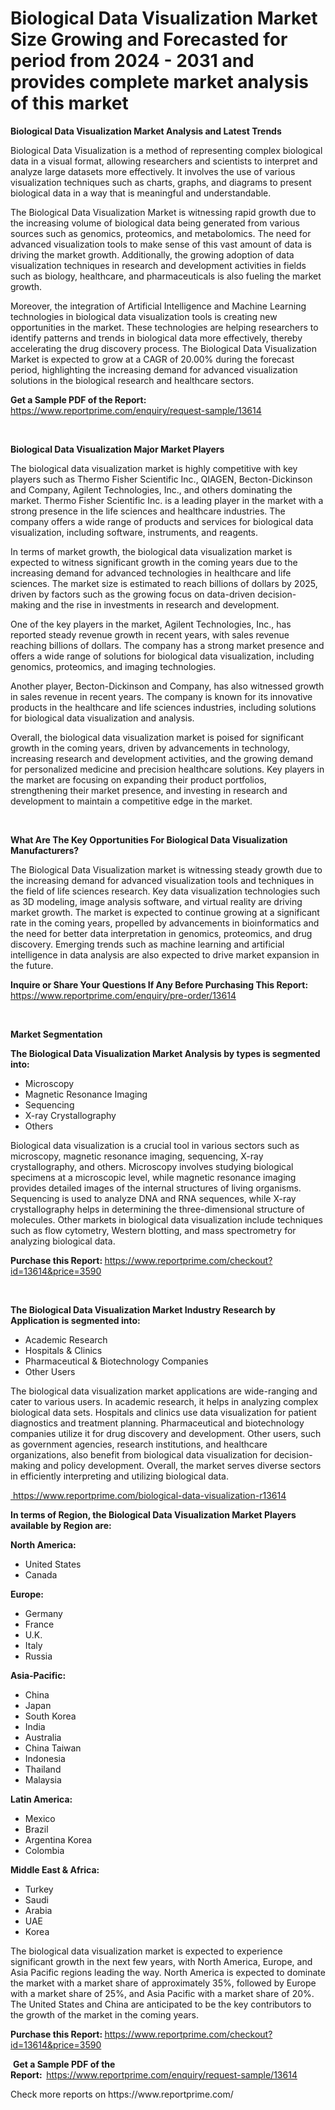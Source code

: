 <p><h1>Biological Data Visualization Market Size Growing and Forecasted for period from 2024 - 2031 and provides complete market analysis of this market</h1></p><p><strong>Biological Data Visualization Market Analysis and Latest Trends</strong></p>
<p><p>Biological Data Visualization is a method of representing complex biological data in a visual format, allowing researchers and scientists to interpret and analyze large datasets more effectively. It involves the use of various visualization techniques such as charts, graphs, and diagrams to present biological data in a way that is meaningful and understandable.</p><p>The Biological Data Visualization Market is witnessing rapid growth due to the increasing volume of biological data being generated from various sources such as genomics, proteomics, and metabolomics. The need for advanced visualization tools to make sense of this vast amount of data is driving the market growth. Additionally, the growing adoption of data visualization techniques in research and development activities in fields such as biology, healthcare, and pharmaceuticals is also fueling the market growth.</p><p>Moreover, the integration of Artificial Intelligence and Machine Learning technologies in biological data visualization tools is creating new opportunities in the market. These technologies are helping researchers to identify patterns and trends in biological data more effectively, thereby accelerating the drug discovery process. The Biological Data Visualization Market is expected to grow at a CAGR of 20.00% during the forecast period, highlighting the increasing demand for advanced visualization solutions in the biological research and healthcare sectors.</p></p>
<p><strong>Get a Sample PDF of the Report:&nbsp;</strong> <a href="https://www.reportprime.com/enquiry/request-sample/13614">https://www.reportprime.com/enquiry/request-sample/13614</a></p>
<p>&nbsp;</p>
<p><strong>Biological Data Visualization Major Market Players</strong></p>
<p><p>The biological data visualization market is highly competitive with key players such as Thermo Fisher Scientific Inc., QIAGEN, Becton-Dickinson and Company, Agilent Technologies, Inc., and others dominating the market. Thermo Fisher Scientific Inc. is a leading player in the market with a strong presence in the life sciences and healthcare industries. The company offers a wide range of products and services for biological data visualization, including software, instruments, and reagents.</p><p>In terms of market growth, the biological data visualization market is expected to witness significant growth in the coming years due to the increasing demand for advanced technologies in healthcare and life sciences. The market size is estimated to reach billions of dollars by 2025, driven by factors such as the growing focus on data-driven decision-making and the rise in investments in research and development.</p><p>One of the key players in the market, Agilent Technologies, Inc., has reported steady revenue growth in recent years, with sales revenue reaching billions of dollars. The company has a strong market presence and offers a wide range of solutions for biological data visualization, including genomics, proteomics, and imaging technologies.</p><p>Another player, Becton-Dickinson and Company, has also witnessed growth in sales revenue in recent years. The company is known for its innovative products in the healthcare and life sciences industries, including solutions for biological data visualization and analysis.</p><p>Overall, the biological data visualization market is poised for significant growth in the coming years, driven by advancements in technology, increasing research and development activities, and the growing demand for personalized medicine and precision healthcare solutions. Key players in the market are focusing on expanding their product portfolios, strengthening their market presence, and investing in research and development to maintain a competitive edge in the market.</p></p>
<p>&nbsp;</p>
<p><strong>What Are The Key Opportunities For Biological Data Visualization Manufacturers?</strong></p>
<p><p>The Biological Data Visualization market is witnessing steady growth due to the increasing demand for advanced visualization tools and techniques in the field of life sciences research. Key data visualization technologies such as 3D modeling, image analysis software, and virtual reality are driving market growth. The market is expected to continue growing at a significant rate in the coming years, propelled by advancements in bioinformatics and the need for better data interpretation in genomics, proteomics, and drug discovery. Emerging trends such as machine learning and artificial intelligence in data analysis are also expected to drive market expansion in the future.</p></p>
<p><strong>Inquire or Share Your Questions If Any Before Purchasing This Report:</strong> <a href="https://www.reportprime.com/enquiry/pre-order/13614">https://www.reportprime.com/enquiry/pre-order/13614</a></p>
<p>&nbsp;</p>
<p><strong>Market Segmentation</strong></p>
<p><strong>The Biological Data Visualization Market Analysis by types is segmented into:</strong></p>
<p><ul><li>Microscopy</li><li>Magnetic Resonance Imaging</li><li>Sequencing</li><li>X-ray Crystallography</li><li>Others</li></ul></p>
<p><p>Biological data visualization is a crucial tool in various sectors such as microscopy, magnetic resonance imaging, sequencing, X-ray crystallography, and others. Microscopy involves studying biological specimens at a microscopic level, while magnetic resonance imaging provides detailed images of the internal structures of living organisms. Sequencing is used to analyze DNA and RNA sequences, while X-ray crystallography helps in determining the three-dimensional structure of molecules. Other markets in biological data visualization include techniques such as flow cytometry, Western blotting, and mass spectrometry for analyzing biological data.</p></p>
<p><strong>Purchase this Report:&nbsp;</strong><a href="https://www.reportprime.com/checkout?id=13614&price=3590">https://www.reportprime.com/checkout?id=13614&price=3590</a></p>
<p>&nbsp;</p>
<p><strong>The Biological Data Visualization Market Industry Research by Application is segmented into:</strong></p>
<p><ul><li>Academic Research</li><li>Hospitals & Clinics</li><li>Pharmaceutical & Biotechnology Companies</li><li>Other Users</li></ul></p>
<p><p>The biological data visualization market applications are wide-ranging and cater to various users. In academic research, it helps in analyzing complex biological data sets. Hospitals and clinics use data visualization for patient diagnostics and treatment planning. Pharmaceutical and biotechnology companies utilize it for drug discovery and development. Other users, such as government agencies, research institutions, and healthcare organizations, also benefit from biological data visualization for decision-making and policy development. Overall, the market serves diverse sectors in efficiently interpreting and utilizing biological data.</p></p>
<p><a href="https://www.reportprime.com/biological-data-visualization-r13614">&nbsp;https://www.reportprime.com/biological-data-visualization-r13614</a></p>
<p><strong>In terms of Region, the Biological Data Visualization Market Players available by Region are:</strong></p>
<p>
    <p> <strong> North America: </strong>
        <ul>
            <li>United States</li>
            <li>Canada</li>
        </ul>
        </p> 
    <p> <strong> Europe: </strong>
        <ul>
            <li>Germany</li>
            <li>France</li>
            <li>U.K.</li>
            <li>Italy</li>
            <li>Russia</li>
        </ul>
        </p> 
    <p> <strong> Asia-Pacific: </strong>
        <ul>
            <li>China</li>
            <li>Japan</li>
            <li>South Korea</li>
            <li>India</li>
            <li>Australia</li>
            <li>China Taiwan</li>
            <li>Indonesia</li>
            <li>Thailand</li>
            <li>Malaysia</li>
        </ul>
        </p> 
    <p> <strong> Latin America: </strong>
        <ul>
            <li>Mexico</li>
            <li>Brazil</li>
            <li>Argentina Korea</li>
            <li>Colombia</li>
        </ul>
        </p> 
    <p> <strong> Middle East & Africa: </strong>
        <ul>
            <li>Turkey</li>
            <li>Saudi</li>
            <li>Arabia</li>
            <li>UAE</li>
            <li>Korea</li>
        </ul>
    </p>
    </p>
<p><p>The biological data visualization market is expected to experience significant growth in the next few years, with North America, Europe, and Asia Pacific regions leading the way. North America is expected to dominate the market with a market share of approximately 35%, followed by Europe with a market share of 25%, and Asia Pacific with a market share of 20%. The United States and China are anticipated to be the key contributors to the growth of the market in the coming years.</p></p>
<p><strong>Purchase this Report: </strong><a href="https://www.reportprime.com/checkout?id=13614&price=3590">https://www.reportprime.com/checkout?id=13614&price=3590</a></p>
<p>&nbsp;<strong>Get a Sample PDF of the Report:&nbsp;&nbsp;</strong><a href="https://www.reportprime.com/enquiry/request-sample/13614">https://www.reportprime.com/enquiry/request-sample/13614</a></p>
<p><strong></strong></p>
<p>Check more reports on https://www.reportprime.com/</p>